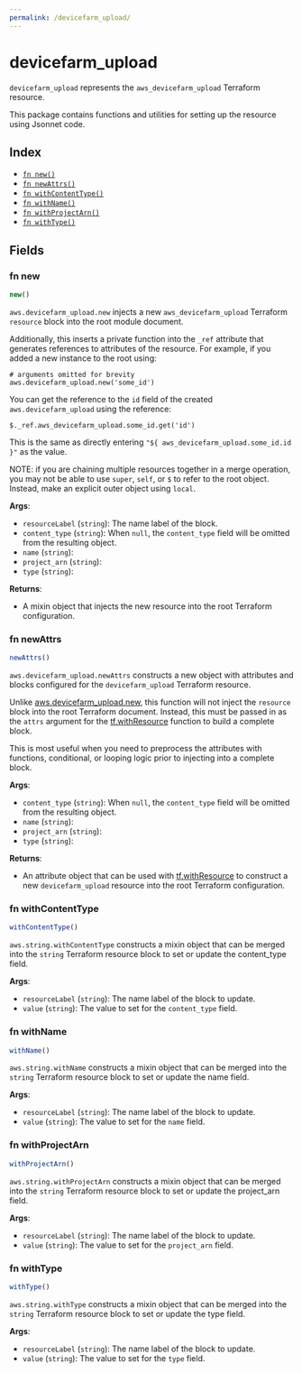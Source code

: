 ```yaml
---
permalink: /devicefarm_upload/
---
```


# devicefarm_upload

`devicefarm_upload` represents the `aws_devicefarm_upload` Terraform resource.



This package contains functions and utilities for setting up the resource using Jsonnet code.


## Index

* [`fn new()`](#fn-new)
* [`fn newAttrs()`](#fn-newattrs)
* [`fn withContentType()`](#fn-withcontenttype)
* [`fn withName()`](#fn-withname)
* [`fn withProjectArn()`](#fn-withprojectarn)
* [`fn withType()`](#fn-withtype)

## Fields

### fn new

```ts
new()
```


`aws.devicefarm_upload.new` injects a new `aws_devicefarm_upload` Terraform `resource`
block into the root module document.

Additionally, this inserts a private function into the `_ref` attribute that generates references to attributes of the
resource. For example, if you added a new instance to the root using:

    # arguments omitted for brevity
    aws.devicefarm_upload.new('some_id')

You can get the reference to the `id` field of the created `aws.devicefarm_upload` using the reference:

    $._ref.aws_devicefarm_upload.some_id.get('id')

This is the same as directly entering `"${ aws_devicefarm_upload.some_id.id }"` as the value.

NOTE: if you are chaining multiple resources together in a merge operation, you may not be able to use `super`, `self`,
or `$` to refer to the root object. Instead, make an explicit outer object using `local`.

**Args**:
  - `resourceLabel` (`string`): The name label of the block.
  - `content_type` (`string`):  When `null`, the `content_type` field will be omitted from the resulting object.
  - `name` (`string`): 
  - `project_arn` (`string`): 
  - `type` (`string`): 

**Returns**:
- A mixin object that injects the new resource into the root Terraform configuration.


### fn newAttrs

```ts
newAttrs()
```


`aws.devicefarm_upload.newAttrs` constructs a new object with attributes and blocks configured for the `devicefarm_upload`
Terraform resource.

Unlike [aws.devicefarm_upload.new](#fn-devicefarm_uploadnew), this function will not inject the `resource`
block into the root Terraform document. Instead, this must be passed in as the `attrs` argument for the
[tf.withResource](https://github.com/tf-libsonnet/core/tree/main/docs#fn-withresource) function to build a complete block.

This is most useful when you need to preprocess the attributes with functions, conditional, or looping logic prior to
injecting into a complete block.

**Args**:
  - `content_type` (`string`):  When `null`, the `content_type` field will be omitted from the resulting object.
  - `name` (`string`): 
  - `project_arn` (`string`): 
  - `type` (`string`): 

**Returns**:
  - An attribute object that can be used with [tf.withResource](https://github.com/tf-libsonnet/core/tree/main/docs#fn-withresource) to construct a new `devicefarm_upload` resource into the root Terraform configuration.


### fn withContentType

```ts
withContentType()
```

`aws.string.withContentType` constructs a mixin object that can be merged into the `string`
Terraform resource block to set or update the content_type field.



**Args**:
  - `resourceLabel` (`string`): The name label of the block to update.
  - `value` (`string`): The value to set for the `content_type` field.


### fn withName

```ts
withName()
```

`aws.string.withName` constructs a mixin object that can be merged into the `string`
Terraform resource block to set or update the name field.



**Args**:
  - `resourceLabel` (`string`): The name label of the block to update.
  - `value` (`string`): The value to set for the `name` field.


### fn withProjectArn

```ts
withProjectArn()
```

`aws.string.withProjectArn` constructs a mixin object that can be merged into the `string`
Terraform resource block to set or update the project_arn field.



**Args**:
  - `resourceLabel` (`string`): The name label of the block to update.
  - `value` (`string`): The value to set for the `project_arn` field.


### fn withType

```ts
withType()
```

`aws.string.withType` constructs a mixin object that can be merged into the `string`
Terraform resource block to set or update the type field.



**Args**:
  - `resourceLabel` (`string`): The name label of the block to update.
  - `value` (`string`): The value to set for the `type` field.
